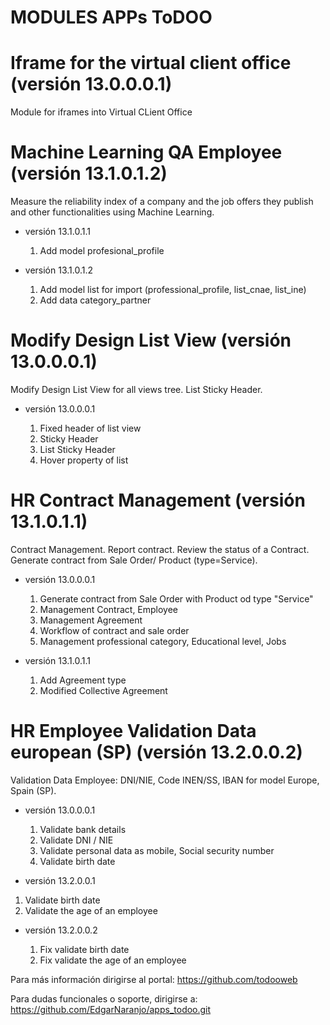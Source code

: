 # MODULES APPs ToDOO

# Iframe for the virtual client office (versión 13.0.0.0.1)

Module for iframes into Virtual CLient Office

# Machine Learning QA Employee (versión 13.1.0.1.2)

Measure the reliability index of a company and the job offers they publish and other functionalities using Machine Learning.

 * versión 13.1.0.1.1
   
   1. Add model profesional_profile

 * versión 13.1.0.1.2
   
   1. Add model list for import (professional_profile, list_cnae, list_ine)
   2. Add data category_partner

# Modify Design List View (versión 13.0.0.0.1)

Modify Design List View for all views tree. List Sticky Header.

 * versión 13.0.0.0.1
   
   1. Fixed header of list view
   2. Sticky Header
   3. List Sticky Header
   4. Hover property of list

# HR Contract Management (versión 13.1.0.1.1)

Contract Management. Report contract. Review the status of a Contract. Generate contract from Sale Order/ Product (type=Service).

 * versión 13.0.0.0.1
   
   1. Generate contract from Sale Order with Product od type "Service"
   2. Management Contract, Employee
   3. Management Agreement
   4. Workflow of contract and sale order
   5. Management professional category, Educational level, Jobs

* versión 13.1.0.1.1

   1. Add Agreement type
   2. Modified Collective Agreement

# HR Employee Validation Data  european (SP) (versión 13.2.0.0.2)

Validation Data Employee: DNI/NIE, Code INEN/SS, IBAN for model Europe, Spain (SP).

 * versión 13.0.0.0.1
   
   1. Validate bank details
   2. Validate DNI / NIE
   3. Validate personal data as mobile, Social security number
   4. Validate birth date

* versión 13.2.0.0.1

1. Validate birth date
2. Validate the age of an employee

* versión 13.2.0.0.2

   1. Fix validate birth date
   2. Fix validate the age of an employee


Para más información dirigirse al portal: https://github.com/todooweb

Para dudas funcionales o soporte, dirigirse a: https://github.com/EdgarNaranjo/apps_todoo.git